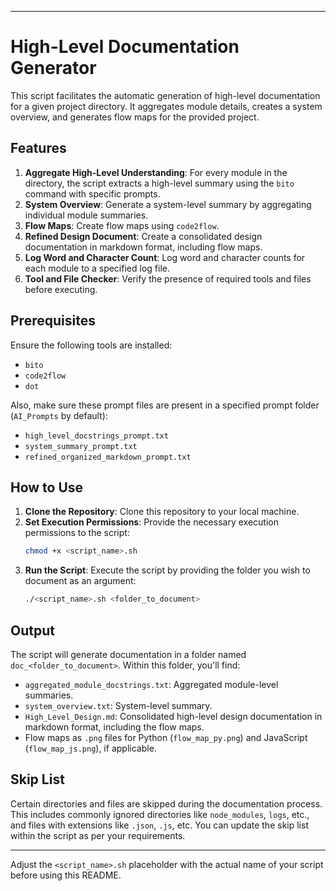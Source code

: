 
---

# High-Level Documentation Generator

This script facilitates the automatic generation of high-level documentation for a given project directory. It aggregates module details, creates a system overview, and generates flow maps for the provided project.

## Features

1. **Aggregate High-Level Understanding**: For every module in the directory, the script extracts a high-level summary using the `bito` command with specific prompts.
2. **System Overview**: Generate a system-level summary by aggregating individual module summaries.
3. **Flow Maps**: Create flow maps using `code2flow`.
4. **Refined Design Document**: Create a consolidated design documentation in markdown format, including flow maps.
5. **Log Word and Character Count**: Log word and character counts for each module to a specified log file.
6. **Tool and File Checker**: Verify the presence of required tools and files before executing.

## Prerequisites

Ensure the following tools are installed:

- `bito`
- `code2flow`
- `dot`

Also, make sure these prompt files are present in a specified prompt folder (`AI_Prompts` by default):

- `high_level_docstrings_prompt.txt`
- `system_summary_prompt.txt`
- `refined_organized_markdown_prompt.txt`

## How to Use

1. **Clone the Repository**: Clone this repository to your local machine.
2. **Set Execution Permissions**: Provide the necessary execution permissions to the script:
   ```bash
   chmod +x <script_name>.sh
   ```
3. **Run the Script**: Execute the script by providing the folder you wish to document as an argument:
   ```bash
   ./<script_name>.sh <folder_to_document>
   ```

## Output

The script will generate documentation in a folder named `doc_<folder_to_document>`. Within this folder, you'll find:

- `aggregated_module_docstrings.txt`: Aggregated module-level summaries.
- `system_overview.txt`: System-level summary.
- `High_Level_Design.md`: Consolidated high-level design documentation in markdown format, including the flow maps.
- Flow maps as `.png` files for Python (`flow_map_py.png`) and JavaScript (`flow_map_js.png`), if applicable.

## Skip List

Certain directories and files are skipped during the documentation process. This includes commonly ignored directories like `node_modules`, `logs`, etc., and files with extensions like `.json`, `.js`, etc. You can update the skip list within the script as per your requirements.

---

Adjust the `<script_name>.sh` placeholder with the actual name of your script before using this README.